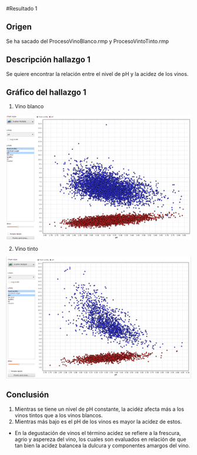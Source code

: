 #Resultado 1

## Origen
Se ha sacado del ProcesoVinoBlanco.rmp y ProcesoVintoTinto.rmp

## Descripción hallazgo 1
Se quiere encontrar la relación entre el nivel de pH y la acidez de los vinos.


## Gráfico del hallazgo 1

1. Vino blanco

![Vino blanco2](https://github.com/hectorivan666/uasb_analytics/blob/master/Selecci%C3%B3n_037.png "Vino blanco2")

2. Vino tinto

![Vino Tinto2](https://github.com/hectorivan666/uasb_analytics/blob/master/Selecci%C3%B3n_036.png "Vino Tinto2")

## Conclusión

1. Mientras se tiene un nivel de pH constante, la acidéz afecta más a los vinos tintos que a los vinos blancos.
2. Mientras más bajo es el pH de los vinos es mayor la acidez de estos.

* En la degustación de vinos el término acidez se refiere a la frescura, agrio y aspereza del vino, los cuales son evaluados en relación de que tan bien la acidez balancea la dulcura y componentes amargos del vino.



